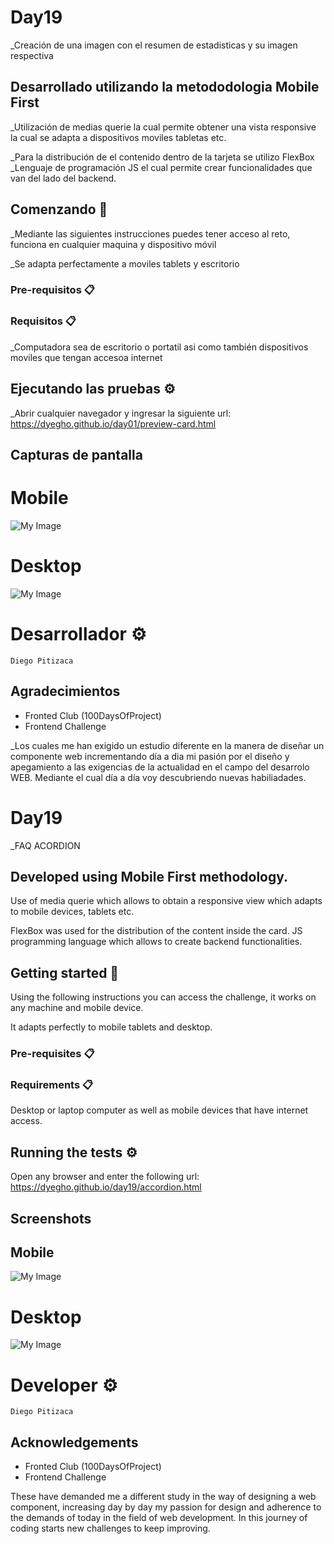 <!-- Sapanish -->
# Day19

_Creación de una imagen con el resumen de estadisticas y su imagen respectiva

## Desarrollado utilizando la metododologia Mobile First
_Utilización de medias querie la cual permite obtener una vista responsive la cual se adapta a dispositivos moviles tabletas etc.

_Para la distribución de el contenido dentro de la tarjeta se utilizo FlexBox
_Lenguaje de programación JS el cual permite crear funcionalidades que van del lado del backend.

## Comenzando 🚀

_Mediante las siguientes instrucciones puedes tener acceso al reto, funciona en cualquier maquina y dispositivo móvil

_Se adapta perfectamente a moviles tablets y escritorio


### Pre-requisitos 📋
### Requisitos 📋
_Computadora sea de escritorio o portatil asi como también dispositivos moviles que tengan accesoa internet

## Ejecutando las pruebas ⚙️

_Abrir cualquier navegador y ingresar la siguiente url:
https://dyegho.github.io/day01/preview-card.html


## Capturas de pantalla
# Mobile
![My Image](images/my-image.jpg)

# Desktop
![My Image](img/my-image.jpg)
# Desarrollador ⚙️
    Diego Pitizaca 
    
## Agradecimientos
* Fronted Club (100DaysOfProject)
* Frontend Challenge

_Los cuales me han exigido un estudio diferente en la manera de diseñar un componente web incrementando día a dia mi pasión por el diseño y apegamiento a las exigencias de la actualidad en el campo del desarrolo WEB. Mediante el cual día a día voy descubriendo nuevas habiliadades.

<!-- English -->

# Day19

_FAQ ACORDION

## Developed using Mobile First methodology.
Use of media querie which allows to obtain a responsive view which adapts to mobile devices, tablets etc.

FlexBox was used for the distribution of the content inside the card.
JS programming language which allows to create backend functionalities.

## Getting started 🚀

Using the following instructions you can access the challenge, it works on any machine and mobile device.

It adapts perfectly to mobile tablets and desktop.


### Pre-requisites 📋
### Requirements 📋
Desktop or laptop computer as well as mobile devices that have internet access.

## Running the tests ⚙️

Open any browser and enter the following url:
https://dyegho.github.io/day19/accordion.html


## Screenshots
## Mobile
![My Image](images/my-image.jpg)

# Desktop
![My Image](img/my-image.jpg)
# Developer ⚙️
    Diego Pitizaca 
    
## Acknowledgements
* Fronted Club (100DaysOfProject)
* Frontend Challenge

These have demanded me a different study in the way of designing a web component, increasing day by day my passion for design and adherence to the demands of today in the field of web development.
In this journey of coding starts new challenges to keep improving.


